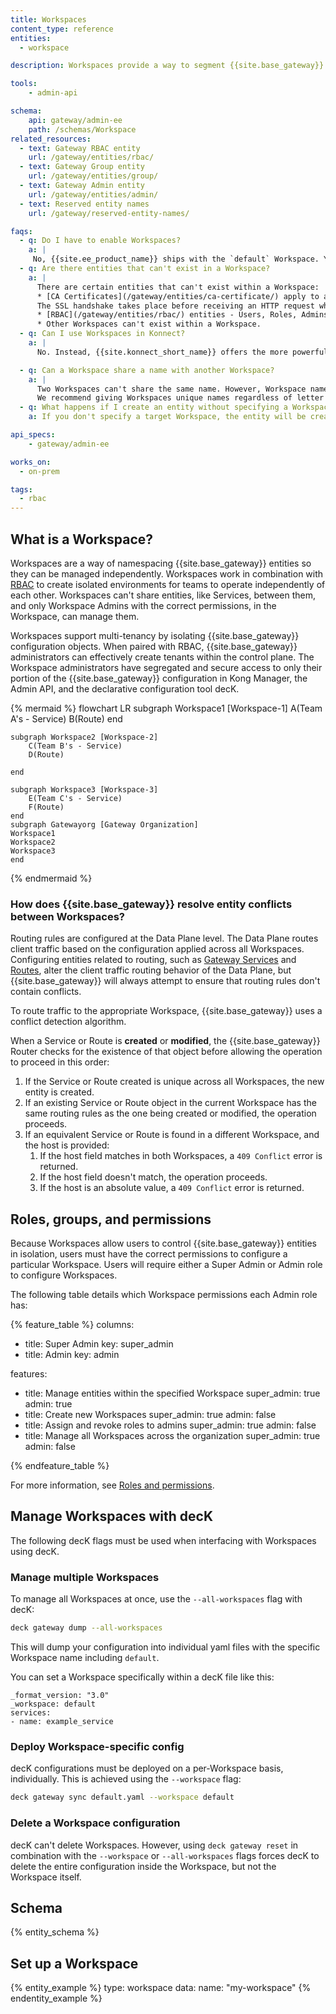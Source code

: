 ```yaml
---
title: Workspaces
content_type: reference
entities:
  - workspace

description: Workspaces provide a way to segment {{site.base_gateway}} entities. Entities in a Workspace are isolated from those in other Workspaces.

tools:
    - admin-api

schema:
    api: gateway/admin-ee
    path: /schemas/Workspace
related_resources:
  - text: Gateway RBAC entity
    url: /gateway/entities/rbac/
  - text: Gateway Group entity
    url: /gateway/entities/group/
  - text: Gateway Admin entity
    url: /gateway/entities/admin/
  - text: Reserved entity names
    url: /gateway/reserved-entity-names/

faqs:
  - q: Do I have to enable Workspaces? 
    a: |
     No, {{site.ee_product_name}} ships with the `default` Workspace. You can create additional Workspaces, but the default Workspace will always remain, and can't be deleted.
  - q: Are there entities that can't exist in a Workspace?
    a: |
      There are certain entities that can't exist within a Workspace:
      * [CA Certificates](/gateway/entities/ca-certificate/) apply to all Workspaces. They're used to verify the client certificates in mTLS handshakes. 
      The SSL handshake takes place before receiving an HTTP request when the Workspace is unknown.
      * [RBAC](/gateway/entities/rbac/) entities - Users, Roles, Admins, Groups - exist outside of a Workspace. However, you must assign Workspace-specific Roles for any User, Admin, or Group to access entities in a specific Workspace.
      * Other Workspaces can't exist within a Workspace.
  - q: Can I use Workspaces in Konnect?
    a: |
      No. Instead, {{site.konnect_short_name}} offers the more powerful Control Planes and Control Plane Groups to manage entities within an API ecosystem.

  - q: Can a Workspace share a name with another Workspace?
    a: |
      Two Workspaces can't share the same name. However, Workspace names are case sensitive - for example, “Payments” and “payments” are not equal and would be accepted as two different Workspaces. 
      We recommend giving Workspaces unique names regardless of letter case to prevent confusion.
  - q: What happens if I create an entity without specifying a Workspace?
    a: If you don't specify a target Workspace, the entity will be created in the `default` workspace.

api_specs:
    - gateway/admin-ee

works_on:
  - on-prem

tags:
  - rbac
---
```


## What is a Workspace?

Workspaces are a way of namespacing {{site.base_gateway}} entities so they can be managed independently. Workspaces work in combination with [RBAC](/gateway/entities/rbac/) to create isolated environments for teams to operate independently of each other. Workspaces can't share entities, like Services, between them, and only Workspace Admins with the correct permissions, in the Workspace, can manage them. 

Workspaces support multi-tenancy by isolating {{site.base_gateway}} configuration objects. When paired with RBAC, {{site.base_gateway}} administrators can effectively create tenants within the control plane. The Workspace administrators have segregated and secure access to only their portion of the {{site.base_gateway}} configuration in Kong Manager, the Admin API, and the declarative configuration tool decK.

<!--vale off -->

{% mermaid %}
flowchart LR
    subgraph Workspace1 [Workspace-1]
        A(Team A's - Service)
        B(Route)
    end 

    subgraph Workspace2 [Workspace-2]
        C(Team B's - Service)
        D(Route)

    end

    subgraph Workspace3 [Workspace-3]
        E(Team C's - Service)
        F(Route)
    end
    subgraph Gatewayorg [Gateway Organization]
    Workspace1
    Workspace2
    Workspace3
    end
 
{% endmermaid %}

<!--vale on -->

### How does {{site.base_gateway}} resolve entity conflicts between Workspaces?

Routing rules are configured at the Data Plane level. The Data Plane routes client traffic based on the configuration applied across all Workspaces. Configuring entities related to routing, such as [Gateway Services](/gateway/entities/service/) and [Routes](/gateway/entities/route/), alter the client traffic routing behavior of the Data Plane, but {{site.base_gateway}} will always attempt to ensure that routing rules don't contain conflicts. 

To route traffic to the appropriate Workspace, {{site.base_gateway}} uses a conflict detection algorithm.

When a Service or Route is **created** or **modified**, the {{site.base_gateway}} Router checks for the existence of that object before allowing the operation to proceed in this order:

1. If the Service or Route created is unique across all Workspaces, the new entity is created. 
1. If an existing Service or Route object in the current Workspace has the same routing rules as the one being created or modified, the operation proceeds. 
1. If an equivalent Service or Route is found in a different Workspace, and the host is provided:
    1. If the host field matches in both Workspaces, a `409 Conflict` error is returned.
    1. If the host field doesn't match, the operation proceeds.
    1. If the host is an absolute value, a `409 Conflict` error is returned.

## Roles, groups, and permissions

Because Workspaces allow users to control {{site.base_gateway}} entities in isolation, users must have the correct permissions to configure a particular Workspace. Users will require either a Super Admin or Admin role to configure Workspaces. 

The following table details which Workspace permissions each Admin role has:
<!-- vale off -->
{% feature_table %}
columns:
  - title: Super Admin
    key: super_admin
  - title: Admin
    key: admin

features:

  - title: Manage entities within the specified Workspace
    super_admin: true
    admin: true
  - title: Create new Workspaces
    super_admin: true
    admin: false
  - title: Assign and revoke roles to admins
    super_admin: true
    admin: false
  - title: Manage all Workspaces across the organization
    super_admin: true
    admin: false

{% endfeature_table %}
<!-- vale on -->
For more information, see [Roles and permissions](/gateway/entities/rbac/).


## Manage Workspaces with decK 

The following decK flags must be used when interfacing with Workspaces using decK. 

### Manage multiple Workspaces

To manage all Workspaces at once, use the `--all-workspaces` flag with decK:

```sh
deck gateway dump --all-workspaces
```
This will dump your configuration into individual yaml files with the specific Workspace name including `default`. 

You can set a Workspace specifically within a decK file like this: 

```
_format_version: "3.0"
_workspace: default
services:
- name: example_service
```
### Deploy Workspace-specific config 

decK configurations must be deployed on a per-Workspace basis, individually. This is achieved using the `--workspace` flag: 

```sh
deck gateway sync default.yaml --workspace default
```

### Delete a Workspace configuration

decK can't delete Workspaces. However, using `deck gateway reset` in combination with the `--workspace` or `--all-workspaces` flags forces decK to delete the entire configuration inside the Workspace, but not the Workspace itself.


## Schema

{% entity_schema %}

## Set up a Workspace

{% entity_example %}
type: workspace
data:
  name: "my-workspace"
{% endentity_example %}


